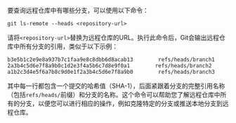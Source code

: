 要查询远程仓库中有哪些分支，可以使用以下命令：

```
git ls-remote --heads <repository-url>
```

请将`<repository-url>`替换为远程仓库的URL。执行此命令后，Git会输出远程仓库中所有分支的引用，类似于以下示例：

```
b3e5b1c2e9e8a937b7c1faa9e8c8dbb6d8acab13        refs/heads/branch1
2a3b4c5d6e7f8a9b0c1d2e3f4a5b6c7d8e9f0a1        refs/heads/branch2
a1b2c3d4e5f6a7b8c9d0e1f2a3b4c5d6e7f8a9b0        refs/heads/branch3
```

其中每一行都包含一个提交的哈希值（SHA-1），后面紧跟着分支的完整引用名称（包括`refs/heads/`前缀）和分支的名称。这个命令可以帮助您了解远程仓库中所有的分支，以便您可以进行相应的操作，例如克隆特定的分支或推送本地分支到远程仓库。